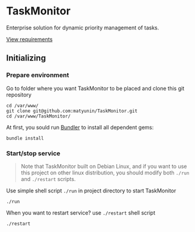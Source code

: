 TaskMonitor
===========
Enterprise solution for dynamic priority management of tasks.

[View requirements](REQUIREMENTS.md)

## Initializing

### Prepare environment

Go to folder where you want TaskMonitor to be placed and clone this git repository

```console
cd /var/www/
git clone git@github.com:matyunin/TaskMonitor.git
cd /var/www/TaskMonitor/
```

At first, you sould run [Bundler](https://github.com/carlhuda/bundler) to install all dependent gems:
```console
bundle install
```

### Start/stop service

>Note that TaskMonitor built on Debian Linux, and if you want to use this project on other linux distribution, 
>you should modify both `./run` and `./restart` scripts.

Use simple shell script `./run` in project directory to start TaskMonitor
```console
./run
```

When you want to restart service? use `./restart` shell script
```console
./restart
```
